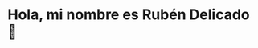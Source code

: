 <div id="header" align="center">
  <img stc="https://media.giphy.com/media/v1.Y2lkPTc5MGI3NjExM3F6aGFtaXRjaXc5YmRsNDdoM2l2YW40MzkybjIzZmU4Y2t4ZnkxeiZlcD12MV9pbnRlcm5hbF9naWZfYnlfaWQmY3Q9Zw/bGgsc5mWoryfgKBx1u/giphy.gif"/>
</div>

# Hola, mi nombre es Rubén Delicado 👋

<!--
**rdelicad/rdelicad** is a ✨ _special_ ✨ repository because its `README.md` (this file) appears on your GitHub profile.

Here are some ideas to get you started:

- 🔭 I’m currently working on ...
🌱 Actualmente estoy estudiando en 42 Málaga desde Abril
- 👯 I’m looking to collaborate on ...
- 🤔 I’m looking for help with ...
- 💬 Ask me about ...
- 📫 How to reach me: ...
- 😄 Pronouns: ...
- ⚡ Fun fact: ...
-->
